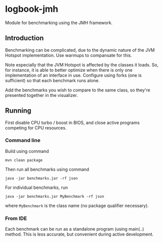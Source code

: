 # logbook-jmh
Module for benchmarking using the JMH framework.

## Introduction
Benchmarking can be complicated, due to the dynamic nature of the JVM Hotspot implementation. Use warmups to compansate for this.

Note especially that the JVM Hotspot is affected by the classes it loads. So, for instance, it is able to better optimize when there is only one implementation of an interface in use. Configure using forks (one is sufficient) so that each benchmark runs alone. 

Add the benchmarks you wish to compare to the same class, so they're presented together in the visualizer.

## Running 
First disable CPU turbo / boost in BIOS, and close active programs competing for CPU resources.

### Command line
Build using command

```
mvn clean package
```

Then run all benchmarks using command

```
java -jar benchmarks.jar -rf json
```

For individual benchmarks, run

```
java -jar benchmarks.jar MyBenchmark -rf json
```

where `MyBenchmark` is the class name (no package qualifier necessary).

### From IDE
Each benchmark can be run as a standalone program (using main(..) method. This is less accurate, but convenient during active development.